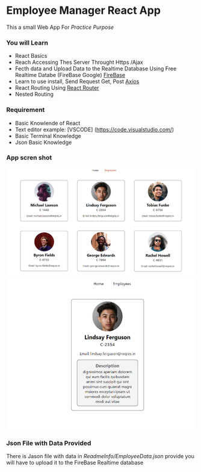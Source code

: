 # Employee Manager React App

This a small Web App For _Practice Purpose_

### You will Learn 

* React Basics
* Reach Accessing Thes Server Throught Https /Ajax
* Fecth data and Upload Data to the Realtime Database Using Free Realtime Databe (FireBase Google) [FireBase](https://firebase.google.com/)
* Learn to use install, Send Request Get, Post [Axios](https://www.npmjs.com/package/axios)
* React Routing Using  [React Router](https://reactrouter.com/)
* Nested Routing

### Requirement 
* Basic Knowlende of React
* Text editor example: [VSCODE] (https://code.visualstudio.com/) 
* Basic Terminal Knowledge
* Json Basic Knowledge
### App scren shot
![App Screen Shot 1](ReadmeInfo/EmployeesPage.PNG)
![App Screen Shot 1](ReadmeInfo/Employee.PNG)

### Json File with Data Provided

There is Jason file with data in _ReadmeInfo/EmployeeData.json_ provide you will have to upload it 
to the FireBase Realtime database
